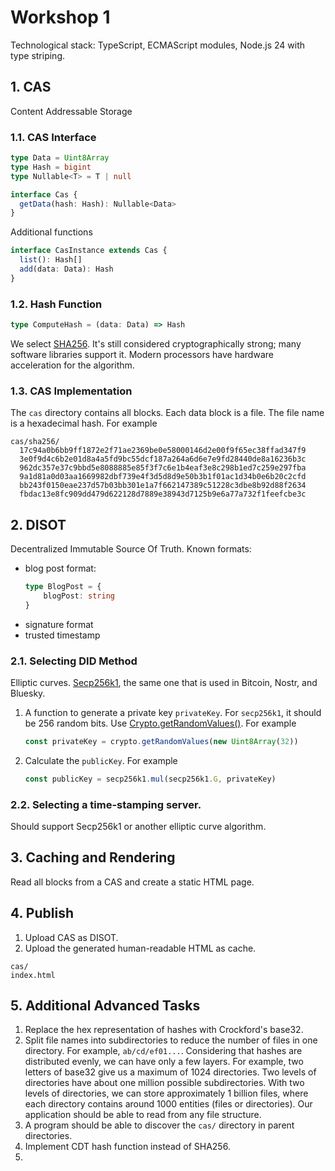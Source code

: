 # Workshop 1

Technological stack: TypeScript, ECMAScript modules, Node.js 24 with type striping.

## 1. CAS 

Content Addressable Storage

### 1.1. CAS Interface

```ts
type Data = Uint8Array
type Hash = bigint
type Nullable<T> = T | null

interface Cas {
  getData(hash: Hash): Nullable<Data>
}
```

Additional functions

```ts
interface CasInstance extends Cas {
  list(): Hash[]
  add(data: Data): Hash
}
```

### 1.2. Hash Function

```ts
type ComputeHash = (data: Data) => Hash
```

We select [SHA256](https://en.wikipedia.org/wiki/SHA-2). It's still considered cryptographically strong; many software libraries support it. Modern processors have hardware acceleration for the algorithm.

### 1.3. CAS Implementation

The `cas` directory contains all blocks. Each data block is a file. The file name is a hexadecimal hash. For example

```
cas/sha256/
  17c94a0b6bb9ff1872e2f71ae2369be0e58000146d2e00f9f65ec38ffad347f9
  3e0f9d4c6b2e01d8a4a5fd9bc55dcf187a264a6d6e7e9fd28440de8a16236b3c
  962dc357e37c9bbd5e8088885e85f3f7c6e1b4eaf3e8c298b1ed7c259e297fba
  9a1d81a0d03aa1669982dbf739e4f3d5d8d9e50b3b1f01ac1d34b0e6b20c2cfd
  bb243f0150eae237d57b03bb301e1a7f662147389c51228c3dbe8b92d88f2634
  fbdac13e8fc909dd479d622128d7889e38943d7125b9e6a77a732f1feefcbe3c
```

## 2. DISOT

Decentralized Immutable Source Of Truth. Known formats:

- blog post format:
  ```ts
  type BlogPost = {
      blogPost: string
  }
  ```
- signature format
- trusted timestamp

### 2.1. Selecting DID Method

Elliptic curves. [Secp256k1](https://neuromancer.sk/std/secg/secp256k1), the same one that is used in Bitcoin, Nostr, and Bluesky.

1. A function to generate a private key `privateKey`. For `secp256k1`, it should be 256 random bits. Use [Crypto.getRandomValues()](https://developer.mozilla.org/en-US/docs/Web/API/Crypto/getRandomValues). For example
   ```ts
   const privateKey = crypto.getRandomValues(new Uint8Array(32))
   ```
3. Calculate the `publicKey`. For example
   ```ts
   const publicKey = secp256k1.mul(secp256k1.G, privateKey)
   ```

### 2.2. Selecting a time-stamping server.

Should support Secp256k1 or another elliptic curve algorithm.

## 3. Caching and Rendering

Read all blocks from a CAS and create a static HTML page.

## 4. Publish

1. Upload CAS as DISOT.
2. Upload the generated human-readable HTML as cache.

```
cas/
index.html
```

## 5. Additional Advanced Tasks

1. Replace the hex representation of hashes with Crockford's base32.
2. Split file names into subdirectories to reduce the number of files in one directory. For example, `ab/cd/ef01...`. Considering that hashes are distributed evenly, we can have only a few layers. For example, two letters of base32 give us a maximum of 1024 directories. Two levels of directories have about one million possible subdirectories. With two levels of directories, we can store approximately 1 billion files, where each directory contains around 1000 entities (files or directories). Our application should be able to read from any file structure.
3. A program should be able to discover the `cas/` directory in parent directories.
4. Implement CDT hash function instead of SHA256.
5. 
